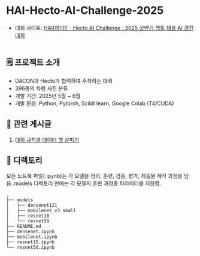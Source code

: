 # HAI-Hecto-AI-Challenge-2025
- 대회 사이트: [HAI(하이)! - Hecto AI Challenge : 2025 상반기 헥토 채용 AI 경진대회](https://dacon.io/competitions/official/236493/overview/description)
<br><br>
## 🗒️ 프로젝트 소개
- DACON과 Hecto가 협력하여 주최하는 대회
- 396종의 차량 사진 분류
- 개발 기간: 2025년 5월 ~ 6월
- 개발 환경: Python, Pytorch, Scikit learn, Google Colab (T4/CUDA)

## 📖 관련 게시글
1. [대회 규칙과 데이터 셋 살피기](https://taeddy-note.tistory.com/5)

## 📁 디렉토리
모든 노트북 파일(.ipynb)는 각 모델을 정의, 훈련, 검증, 평가, 제출물 제작 과정을 담음.
models 디렉토리 안에는 각 모델의 훈련 과정중 파라미터를 저장함.
```
.
├── models
│   ├── densenet121
│   ├── mobilenet_v3_small
│   ├── resnet18
│   └── resnet50
├── README.md
├── densenet.ipynb
├── mobilenet.ipynb
├── resnet18.ipynb
└── resnet50.ipynb
```
